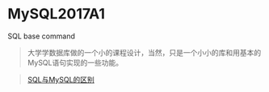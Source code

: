 # MySQL2017A1
SQL base command

>大学学数据库做的一个小的课程设计，当然，只是一个小小的库和用基本的MySQL语句实现的一些功能。

>[SQL与MySQL的区别](https://mengze.top/SQL和MySQL的区别/)
